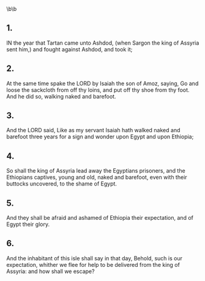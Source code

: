 \b\b
## 1.
IN the year that Tartan came unto Ashdod, (when Sargon the king of Assyria sent him,) and fought against Ashdod, and took it;
## 2.
At the same time spake the LORD by Isaiah the son of Amoz, saying, Go and loose the sackcloth from off thy loins, and put off thy shoe from thy foot.  And he did so, walking naked and barefoot.
## 3.
And the LORD said, Like as my servant Isaiah hath walked naked and barefoot three years for a sign and wonder upon Egypt and upon Ethiopia;
## 4.
So shall the king of Assyria lead away the Egyptians prisoners, and the Ethiopians captives, young and old, naked and barefoot, even with their buttocks uncovered, to the shame of Egypt.
## 5.
And they shall be afraid and ashamed of Ethiopia their expectation, and of Egypt their glory.
## 6.
And the inhabitant of this isle shall say in that day, Behold, such is our expectation, whither we flee for help to be delivered from the king of Assyria: and how shall we escape?

